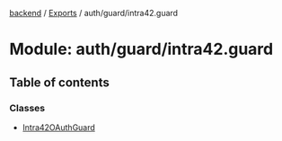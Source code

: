 [backend](../README.md) / [Exports](../modules.md) / auth/guard/intra42.guard

# Module: auth/guard/intra42.guard

## Table of contents

### Classes

- [Intra42OAuthGuard](../classes/auth_guard_intra42_guard.Intra42OAuthGuard.md)

